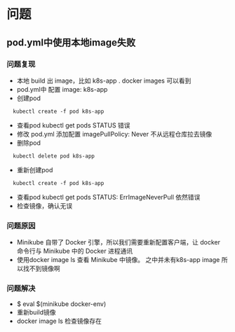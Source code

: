 # 问题
## pod.yml中使用本地image失败
### 问题复现
- 本地 build 出 image，比如 k8s-app .  docker images 可以看到
- pod.yml中 配置 image: k8s-app
- 创建pod   
```shell 
  kubectl create -f pod k8s-app
```
- 查看pod   kubectl get pods   STATUS 错误
- 修改 pod.yml 添加配置 imagePullPolicy: Never 不从远程仓库拉去镜像
- 删除pod   
```shell
  kubectl delete pod k8s-app
```
- 重新创建pod 
```shell
  kubectl create -f pod k8s-app
```
- 查看pod   kubectl get pods   STATUS: ErrImageNeverPull 依然错误
- 检查镜像，确认无误
### 问题原因
- Minikube 自带了 Docker 引擎，所以我们需要重新配置客户端，让 docker 命令行与 
  Minikube 中的 Docker 进程通讯
- 使用docker image ls 查看 Minikube 中镜像。  之中并未有k8s-app image
  所以找不到镜像啊
  
### 问题解决
- $ eval $(minikube docker-env)
- 重新build镜像
- docker image ls  检查镜像存在